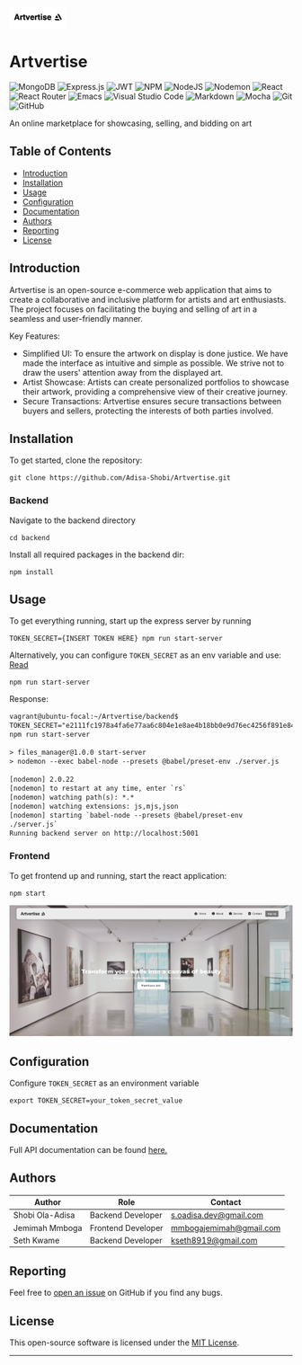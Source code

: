 <p>
<img src="./artvertise/src/images/logo2-image.png" alt="logo" width="20%"/>
</p>

<!-- PROJECT NAME -->
# Artvertise

![MongoDB](https://img.shields.io/badge/MongoDB-%234ea94b.svg?style=for-the-badge&logo=mongodb&logoColor=white)
![Express.js](https://img.shields.io/badge/express.js-%23404d59.svg?style=for-the-badge&logo=express&logoColor=%2361DAFB)
![JWT](https://img.shields.io/badge/JWT-black?style=for-the-badge&logo=JSON%20web%20tokens)
![NPM](https://img.shields.io/badge/NPM-%23CB3837.svg?style=for-the-badge&logo=npm&logoColor=white)
![NodeJS](https://img.shields.io/badge/node.js-6DA55F?style=for-the-badge&logo=node.js&logoColor=white)
![Nodemon](https://img.shields.io/badge/NODEMON-%23323330.svg?style=for-the-badge&logo=nodemon&logoColor=%BBDEAD)
![React](https://img.shields.io/badge/react-%2320232a.svg?style=for-the-badge&logo=react&logoColor=%2361DAFB)
![React Router](https://img.shields.io/badge/React_Router-CA4245?style=for-the-badge&logo=react-router&logoColor=white)
![Emacs](https://img.shields.io/badge/Emacs-%237F5AB6.svg?&style=for-the-badge&logo=gnu-emacs&logoColor=white)
![Visual Studio Code](https://img.shields.io/badge/Visual%20Studio%20Code-0078d7.svg?style=for-the-badge&logo=visual-studio-code&logoColor=white)
![Markdown](https://img.shields.io/badge/markdown-%23000000.svg?style=for-the-badge&logo=markdown&logoColor=white)
![Mocha](https://img.shields.io/badge/-mocha-%238D6748?style=for-the-badge&logo=mocha&logoColor=white)
![Git](https://img.shields.io/badge/git-%23F05033.svg?style=for-the-badge&logo=git&logoColor=white)
![GitHub](https://img.shields.io/badge/github-%23121011.svg?style=for-the-badge&logo=github&logoColor=white)

An online marketplace for showcasing, selling, and bidding on art

<!-- TABLE OF CONTENTS -->
## Table of Contents

- [Introduction](#introduction)
- [Installation](#installation)
- [Usage](#usage)
- [Configuration](#configuration)
- [Documentation](#documentation)
- [Authors](#authors)
- [Reporting](#reporting)
- [License](#license)

<!-- INTRODUCTION -->
## Introduction

Artvertise is an open-source e-commerce web application that aims to create a collaborative and inclusive platform for artists and art enthusiasts. The project focuses on facilitating the buying and selling of art in a seamless and user-friendly manner.

Key Features:

- Simplified UI: To ensure the artwork on display is done justice. We have made the interface as intuitive and simple as possible. We strive not to draw the users' attention away from the displayed art.
- Artist Showcase: Artists can create personalized portfolios to showcase their artwork, providing a comprehensive view of their creative journey.
- Secure Transactions: Artvertise ensures secure transactions between buyers and sellers, protecting the interests of both parties involved.

<!-- INSTALLATION -->
## Installation

To get started, clone the repository:
```
git clone https://github.com/Adisa-Shobi/Artvertise.git
```
### Backend

Navigate to the backend directory
```
cd backend
```
Install all required packages in the backend dir:
```
npm install
```

<!-- USAGE -->
## Usage

To get everything running, start up the express server by running
```
TOKEN_SECRET={INSERT TOKEN HERE} npm run start-server
```
Alternatively, you can configure `TOKEN_SECRET` as an env variable and use:
[Read](#configuration)
```
npm run start-server
```
Response:
```
vagrant@ubuntu-focal:~/Artvertise/backend$ TOKEN_SECRET="e2111fc1978a4fa6e77aa6c804e1e8ae4b18bb0e9d76ec4256f891e8451923bb" npm run start-server

> files_manager@1.0.0 start-server
> nodemon --exec babel-node --presets @babel/preset-env ./server.js

[nodemon] 2.0.22
[nodemon] to restart at any time, enter `rs`
[nodemon] watching path(s): *.*
[nodemon] watching extensions: js,mjs,json
[nodemon] starting `babel-node --presets @babel/preset-env ./server.js`
Running backend server on http://localhost:5001
```
### Frontend

To get frontend up and running, start the react application:
```
npm start
``` 
![HOME PAGE](./artvertise/src/images/localhost_3000_.png)

<!-- CONFIGURATION -->
## Configuration

Configure `TOKEN_SECRET` as an environment variable

```
export TOKEN_SECRET=your_token_secret_value
```

<!-- DOCUMENTATION -->
## Documentation

Full API documentation can be found [here.](https://documenter.getpostman.com/view/16948564/2s93Y5NzbR) 

<!-- AUTHORS -->
## Authors

| Author          | Role               | Contact                 |
|-----------------|--------------------|-------------------------|
| Shobi Ola-Adisa | Backend Developer  | s.oadisa.dev@gmail.com  |
| Jemimah Mmboga  | Frontend Developer | mmbogajemimah@gmail.com |
| Seth Kwame      | Backend Developer  | kseth8919@gmail.com     |          

<!-- Reporting -->
## Reporting

Feel free to [open an issue](https://github.com/Adisa-Shobi/Artvertise/issues) on GitHub if you find any bugs.

<!-- LICENSE -->
## License

This open-source software is licensed under the [MIT License](https://github.com/PawanKolhe/color-calendar/blob/master/LICENSE).

---
